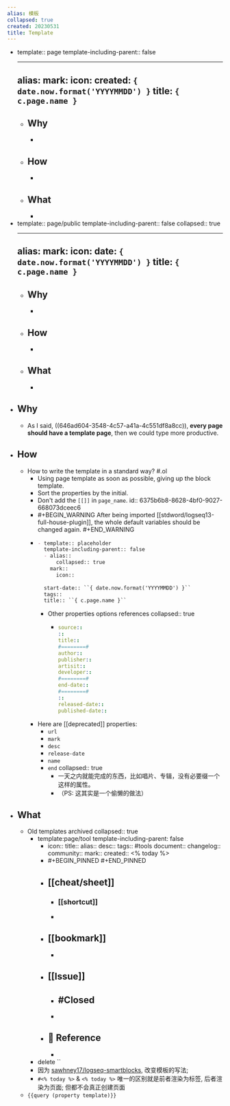 ```yaml
---
alias: 模板
collapsed: true
created: 20230531
title: Template
---
```

  - template:: page
    template-including-parent:: false
    - ---
      alias:
      mark:
      icon:
      created: ``{ date.now.format('YYYYMMDD') }``
            title: ``{ c.page.name }``
      ---
    - ## Why
      -
    - ## How
      -
    - ## What
      -
  - template:: page/public
    template-including-parent:: false
    collapsed:: true
    - ---
      alias:
      mark:
      icon:
      date: ``{ date.now.format('YYYYMMDD') }``
            title: ``{ c.page.name }``
      ---
    - ## Why
      -
    - ## How
      -
    - ## What
      -
- ## Why
  - As I said, ((646ad604-3548-4c57-a41a-4c551df8a8cc)), **every page should have a template page**, then we could type more productive.
- ## How
  - How to write the template in a standard way? #.ol
    - Using page template as soon as possible, giving up the block template.
    - Sort the properties by the initial.
    - Don't add the `[[]]` in `page_name`.
      id:: 6375b6b8-8628-4bf0-9027-668073dceec6
    - #+BEGIN_WARNING
      After being imported [[stdword/logseq13-full-house-plugin]], the whole default variables should be changed again.
      #+END_WARNING
    - ```markdown
      - template:: placeholder
        template-including-parent:: false
        - alias::
        	collapsed:: true
          mark::
        	icon::
      	
      	start-date:: ``{ date.now.format('YYYYMMDD') }``
      	tags::
      	title:: ``{ c.page.name }``
      ```
      - Other properties options references
        collapsed:: true
        - ```yml
          source::
          ::
          title::
          #========#
          author::
          publisher::
          artisit::
          developer::
          #========#
          end-date::
          #========#
          ::
          released-date::
          published-date::
          ```
    - Here are [[deprecated]] properties:
      - `url`
      - `mark`
      - `desc`
      - `release-date`
      - `name`
      - `end`
        collapsed:: true
        - 一天之内就能完成的东西，比如唱片、专辑，没有必要缀一个这样的属性。
        - （PS: 这其实是一个偷懒的做法）
- ## What
  - Old templates archived
    collapsed:: true
    - template:page/tool
      template-including-parent: false
      - icon::
        title::
        alias::
        desc::
        tags:: #tools
        document::
        changelog::
        community::
        mark::
        created:: <% today %>
      - #+BEGIN_PINNED
        <!-- Rules -->
        #+END_PINNED
      - ## [[cheat/sheet]]
        - ### [[shortcut]]
        -
      - ## [[bookmark]]
        -
      - ## [[Issue]]
        - #Closed
          -
        -
      - ## 📃 Reference
        -
    - delete ``
    - 因为 [sawhney17/logseq-smartblocks](https://github.com/sawhney17/logseq-smartblocks), 改变模板的写法;
    - `#<% today %>` & `<% today %>` 唯一的区别就是前者渲染为标签, 后者渲染为页面; 但都不会真正创建页面
  - `{{query (property template)}}`